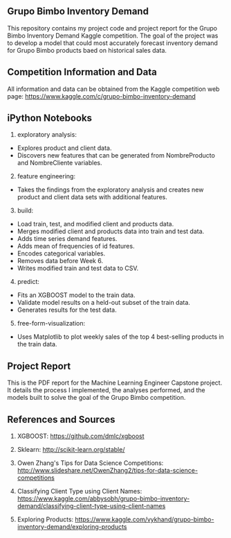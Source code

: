 Grupo Bimbo Inventory Demand
----------------------------

This repository contains my project code and project report for the Grupo Bimbo Inventory Demand Kaggle competition. The goal of the project was to develop a model that could most accurately forecast inventory demand for Grupo Bimbo products baed on historical sales data.

Competition Information and Data
--------------------------------
All information and data can be obtained from the Kaggle competition web page: https://www.kaggle.com/c/grupo-bimbo-inventory-demand

iPython Notebooks
-----------------
1. exploratory analysis: 
* Explores product and client data.
* Discovers new features that can be generated from NombreProducto and NombreCliente variables.

2. feature engineering:
* Takes the findings from the exploratory analysis and creates new product and client data sets with additional features.

3. build:
* Load train, test, and modified client and products data.
* Merges modified client and products data into train and test data.
* Adds time series demand features.
* Adds mean of frequencies of id features.
* Encodes categorical variables.
* Removes data before Week 6.
* Writes modified train and test data to CSV.

4. predict: 
* Fits an XGBOOST model to the train data.
* Validate model results on a held-out subset of the train data.
* Generates results for the test data.

5. free-form-visualization:
* Uses Matplotlib to plot weekly sales of the top 4 best-selling products in the train data. 

Project Report
--------------

This is the PDF report for the Machine Learning Engineer Capstone project. It details the process I implemented, the analyses performed, and the models built to solve the goal of the Grupo Bimbo competition.

References and Sources
-----------------------
1. XGBOOST: https://github.com/dmlc/xgboost

2. Sklearn: http://scikit-learn.org/stable/

3. Owen Zhang's Tips for Data Science Competitions: http://www.slideshare.net/OwenZhang2/tips-for-data-science-competitions

4. Classifying Client Type using Client Names: https://www.kaggle.com/abbysobh/grupo-bimbo-inventory-demand/classifying-client-type-using-client-names

5. Exploring Products: https://www.kaggle.com/vykhand/grupo-bimbo-inventory-demand/exploring-products



